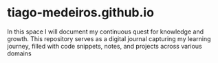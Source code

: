 # tiago-medeiros.github.io
In this space I will document my continuous quest for knowledge and growth. This repository serves as a digital journal capturing my learning journey, filled with code snippets, notes, and projects across various domains
